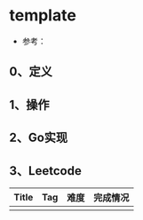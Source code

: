 # template

- 参考：

## 0、定义

## 1、操作

## 2、Go实现

## 3、Leetcode

| Title | Tag  | 难度 | 完成情况 |
| ----- | ---- | ---- | -------- |
|       |      |      |          |